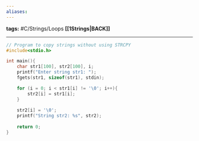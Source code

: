 ```yaml
---
aliases:
---
```

**tags:** #C/Strings/Loops
**[[1Strings|BACK]]**

---
```C
// Program to copy strings without using STRCPY
#include<stdio.h>

int main(){
    char str1[100], str2[100], i;
    printf("Enter string str1: ");
    fgets(str1, sizeof(str1), stdin);

    for (i = 0; i < str1[i] != '\0'; i++){
        str2[i] = str1[i];
    }
    
    str2[i] = '\0';
    printf("String str2: %s", str2);
    
    return 0;
}
```